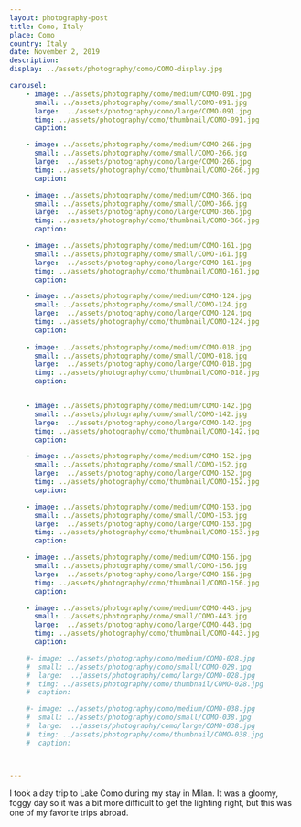 ```yaml
---
layout: photography-post
title: Como, Italy
place: Como
country: Italy
date: November 2, 2019
description:
display: ../assets/photography/como/COMO-display.jpg

carousel:
    - image: ../assets/photography/como/medium/COMO-091.jpg
      small: ../assets/photography/como/small/COMO-091.jpg
      large:  ../assets/photography/como/large/COMO-091.jpg
      timg: ../assets/photography/como/thumbnail/COMO-091.jpg
      caption: 

    - image: ../assets/photography/como/medium/COMO-266.jpg
      small: ../assets/photography/como/small/COMO-266.jpg
      large:  ../assets/photography/como/large/COMO-266.jpg
      timg: ../assets/photography/como/thumbnail/COMO-266.jpg
      caption: 

    - image: ../assets/photography/como/medium/COMO-366.jpg
      small: ../assets/photography/como/small/COMO-366.jpg
      large:  ../assets/photography/como/large/COMO-366.jpg
      timg: ../assets/photography/como/thumbnail/COMO-366.jpg
      caption: 

    - image: ../assets/photography/como/medium/COMO-161.jpg
      small: ../assets/photography/como/small/COMO-161.jpg
      large:  ../assets/photography/como/large/COMO-161.jpg
      timg: ../assets/photography/como/thumbnail/COMO-161.jpg
      caption: 

    - image: ../assets/photography/como/medium/COMO-124.jpg
      small: ../assets/photography/como/small/COMO-124.jpg
      large:  ../assets/photography/como/large/COMO-124.jpg
      timg: ../assets/photography/como/thumbnail/COMO-124.jpg
      caption: 
  
    - image: ../assets/photography/como/medium/COMO-018.jpg
      small: ../assets/photography/como/small/COMO-018.jpg
      large:  ../assets/photography/como/large/COMO-018.jpg
      timg: ../assets/photography/como/thumbnail/COMO-018.jpg
      caption: 


    - image: ../assets/photography/como/medium/COMO-142.jpg
      small: ../assets/photography/como/small/COMO-142.jpg
      large:  ../assets/photography/como/large/COMO-142.jpg
      timg: ../assets/photography/como/thumbnail/COMO-142.jpg
      caption: 

    - image: ../assets/photography/como/medium/COMO-152.jpg
      small: ../assets/photography/como/small/COMO-152.jpg
      large:  ../assets/photography/como/large/COMO-152.jpg
      timg: ../assets/photography/como/thumbnail/COMO-152.jpg
      caption: 

    - image: ../assets/photography/como/medium/COMO-153.jpg
      small: ../assets/photography/como/small/COMO-153.jpg
      large:  ../assets/photography/como/large/COMO-153.jpg
      timg: ../assets/photography/como/thumbnail/COMO-153.jpg
      caption: 

    - image: ../assets/photography/como/medium/COMO-156.jpg
      small: ../assets/photography/como/small/COMO-156.jpg
      large:  ../assets/photography/como/large/COMO-156.jpg
      timg: ../assets/photography/como/thumbnail/COMO-156.jpg
      caption: 

    - image: ../assets/photography/como/medium/COMO-443.jpg
      small: ../assets/photography/como/small/COMO-443.jpg
      large:  ../assets/photography/como/large/COMO-443.jpg
      timg: ../assets/photography/como/thumbnail/COMO-443.jpg
      caption:  

    #- image: ../assets/photography/como/medium/COMO-028.jpg
    #  small: ../assets/photography/como/small/COMO-028.jpg
    #  large:  ../assets/photography/como/large/COMO-028.jpg
    #  timg: ../assets/photography/como/thumbnail/COMO-028.jpg
    #  caption: 

    #- image: ../assets/photography/como/medium/COMO-038.jpg
    #  small: ../assets/photography/como/small/COMO-038.jpg
    #  large:  ../assets/photography/como/large/COMO-038.jpg
    #  timg: ../assets/photography/como/thumbnail/COMO-038.jpg
    #  caption: 



---
```

I took a day trip to Lake Como during my stay in Milan. It was a gloomy, foggy day so it was a bit more difficult to get the lighting right, but this was one of my favorite trips abroad.